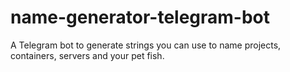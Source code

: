 # name-generator-telegram-bot
A Telegram bot to generate strings you can use to name projects, containers, servers and your pet fish.
